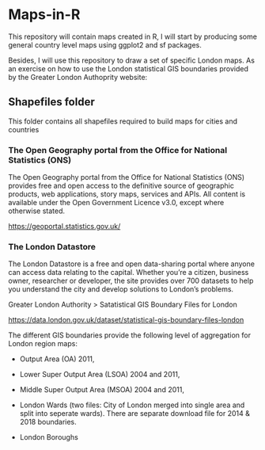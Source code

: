 # Maps-in-R

This repository will contain maps created in R, I will start by producing some general country level maps using ggplot2 and sf packages.

Besides, I will use this repository to draw a set of specific London maps. As an exercise on how to use the London statistical GIS boundaries provided by the Greater London Authoprity website: 


## Shapefiles folder

This folder contains all shapefiles required to build maps for cities and countries

### The Open Geography portal from the Office for National Statistics (ONS) 

The Open Geography portal from the Office for National Statistics (ONS) provides free and open access to the definitive source of geographic products, web applications, story maps, services and APIs. All content is available under the Open Government Licence v3.0, except where otherwise stated.

https://geoportal.statistics.gov.uk/

### The London Datastore 

The London Datastore is  a free and open data-sharing portal  where anyone can access data relating to the capital.  Whether you’re a citizen, business owner, researcher or developer, the site provides over 700 datasets to help you understand the city and develop solutions to London’s problems. 

Greater London Authority > Satatistical GIS Boundary Files for London

https://data.london.gov.uk/dataset/statistical-gis-boundary-files-london


The different GIS boundaries provide the following level of aggregation for London region maps: 

- Output Area (OA) 2011,

- Lower Super Output Area (LSOA) 2004 and 2011,

- Middle Super Output Area (MSOA) 2004 and 2011,

- London Wards (two files: City of London merged into single area and split into seperate wards). There are separate download file for 2014 & 2018 boundaries.

- London Boroughs

